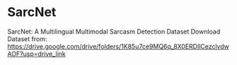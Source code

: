 # SarcNet
SarcNet: A Multilingual Multimodal Sarcasm Detection Dataset
Download Dataset from: https://drive.google.com/drive/folders/1K85u7ce9MQ6q_8X0ERDllCezclvdwAOF?usp=drive_link
